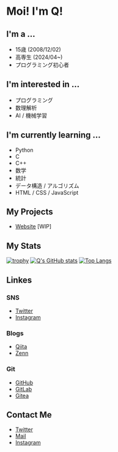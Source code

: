 # Moi! I'm Q!

## I'm a ...

- 15歳 (2008/12/02)
- 高専生 (2024/04~)
- プログラミング初心者

## I'm interested in ...

- プログラミング
- 数理解析
- AI / 機械学習

## I'm currently learning ...

- Python
- C
- C++
- 数学
- 統計
- データ構造 / アルゴリズム
- HTML / CSS / JavaScript

## My Projects

- [Website](https://null-sect.github.io/) [WIP]

## My Stats

[![trophy](https://github-profile-trophy.vercel.app/?username=null-sect&theme=onedark)](https://github.com/ryo-ma/github-profile-trophy)
[![Q's GitHub stats](https://github-readme-stats.vercel.app/api?username=null-sect&theme=dark)](https://github.com/anuraghazra/github-readme-stats)
[![Top Langs](https://github-readme-stats.vercel.app/api/top-langs/?username=null-sect&layout=compact&theme=dark)](https://github.com/anuraghazra/github-readme-stats)

## Linkes

### SNS

- [Twitter](https://twitter.com/null_sect)
- [Instagram](https://www.instagram.com/null.sect/)

### Blogs

- [Qiita](https://qiita.com/null-sect)
- [Zenn](https://zenn.dev/null_sect)

### Git

- [GitHub](https://github.com/null-sect)
- [GitLab](https://gitlab.com/null-sect)
- [Gitea](https://gitea.com/null-sect)

## Contact Me

- [Twitter](https://twitter.com/null_sect)
- [Mail](mailto:empqdt@gmail.com)
- [Instagram](https://www.instagram.com/null.sect/)
